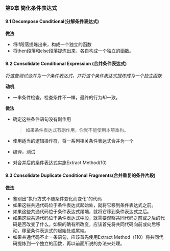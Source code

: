 ### 第9章 简化条件表达式

#### 9.1 Decompose Conditional(分解条件表达式)

**做法**

- 将if段落提炼出来，构成一个独立的函数
- 将then段落和else段落提炼出来，各自构成一个独立的函数。

#### 9.2 Consolidate Conditional Expression (合并条件表达式)

*将这些测试合并为一个条件表达式，并将这个条件表达式提炼成为一个独立函数*

**动机**

- 一串条件检查，检查条件不一样，最终的行为却一致。

**做法**

- 确定这些条件语句没有副作用

  > 如果条件表达式有副作用，你就不能使用本项重构。

- 使用适当的逻辑操作符，将一系列相关条件表达式合并为一个

- 编译，测试

- 对合并后的条件表达式实施Extract Method(10)



#### 9.3 Consolidate Duplicate Conditional Fragments(合并重复的条件片段)

**做法**

- 鉴别出“执行方式不随条件变化而变化”的代码
- 如果这些共通代码位于条件表达式起始处，就将它移到条件表达式之前。
- 如果这些共通代码位于条件表达式尾端，就将它移到条件表达式之后。
- 如果这些共通代码位于条件表达式中段，就需要观察共同代码之前或之后的代码是否改变了什么。如果的确有所改变，应该首先将共同代码向前或向后移动，移至条件表达式的起始处或尾端。
- 如果共通代码不止一条语句，应该首先使用Extract Method（110）将共同代码提炼到一个独立的函数，再以前面所说的办法来处理。

